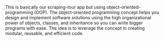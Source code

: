 This is basically our scraping-tour app but using object-oriented-programming (OOP).
The object-oriented programming concept helps you design and implement software solutions using the high organizational power of objects, classes, and inheritance so you can write bigger programs with ease. The idea is to leverage the concept in creating modular, reusable, and efficient code.

